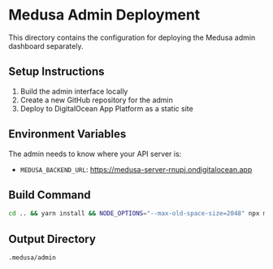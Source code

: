 # Medusa Admin Deployment

This directory contains the configuration for deploying the Medusa admin dashboard separately.

## Setup Instructions

1. Build the admin interface locally
2. Create a new GitHub repository for the admin
3. Deploy to DigitalOcean App Platform as a static site

## Environment Variables

The admin needs to know where your API server is:
- `MEDUSA_BACKEND_URL`: https://medusa-server-rnupj.ondigitalocean.app

## Build Command
```bash
cd .. && yarn install && NODE_OPTIONS="--max-old-space-size=2048" npx medusa build
```

## Output Directory
`.medusa/admin`